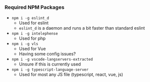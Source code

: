 ### Required NPM Packages
* `npm i -g eslint_d`
  * Used for eslint
  * `eslint_d` is a daemon and runs a bit faster than standard eslint
* `npm i -g intelephense`
  * Used for php
* `npm i -g vls`
  * Used for Vue
  * Having some config issues?
* `npm i -g vscode-langservers-extracted`
  * Unsure if this is currently used
* `npm i -g typescript-language-server`
  * Used for most any JS file (typescript, react, vue, js)
